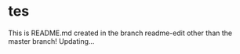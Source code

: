 # tes
This is README.md created in the branch readme-edit other than the master branch!
Updating...

